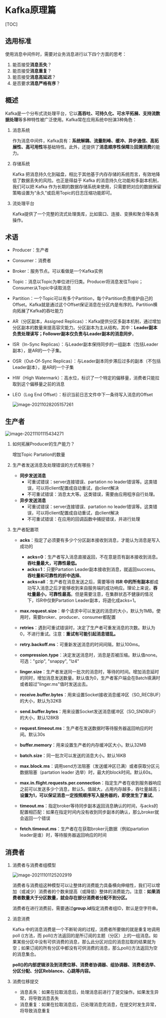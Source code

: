 # Kafka原理篇

[TOC]

## 选用标准

使用消息中间件时，需要对业务消息进行以下四个方面的思考：

1. 能否接受**消息丢失**？
2. 能否接受**消息重复**？
3. 能否接受**消息高延迟**？
4. 是否要求**消息严格有序**？

## 概述

Kafka是一个分布式流处理平台，它以**高吞吐、可持久化、可水平拓展、支持流数据处理**等多种特性被广泛使用。Kafka常在应用系统中扮演3种角色：

1. 消息系统

   作为消息中间件，Kafka具有：**系统解耦、流量削峰、缓冲、异步通信、高拓展性、高可用性**等基础特性。此外，还提供了**消息顺序性保障**及**回溯消费**的能力。

2. 存储系统

   Kafka 把消息持久化到磁盘，相比于其他基于内存存储的系统而言，有效地降低了数据丢失的风险。也正是得益于 Kafka 的消息持久化功能和多副本机制，我们可以把 Kafka 作为长期的数据存储系统来使用，只需要把对应的数据保留策略设置为“永久”或启用Topic的日志压缩功能即可。

3. 流处理平台

   Kafka提供了一个完整的流式处理类库，比如窗口、连接、变换和聚合等各类操作。

## 术语

- Producer：生产者

- Consumer：消费者

- Broker：服务节点。可以看做是一个Kafka实例

- Topic：消息以Topic为单位进行归类。Producer将消息发往Topic；Consumer从Topic中读取消息

- Partition：一个Topic可以有多个Partition，每个Partition负责维护自己的Offset。Kafka就是通过这个Offset保证消息在分区内是有序的。Partition横向拓展了Kafka的吞吐能力

- AR（分区副本，Assigned Replicas）：Kafka提供分区多副本机制，通过增加分区副本的数量来提高容灾能力。分区副本为主从结构，其中：**Leader副本负责处理读写；Follower副本仅负责与Leader副本的消息同步**。

- ISR（In-Sync Replicas）：与Leader副本保持同步的一组副本（包括Leader副本），是AR的一个子集。

- OSR（Out-Of-Sync Replicas）：与Leader副本同步滞后过多的副本（不包括Leader副本），是AR的一个子集

- HW（High Watermark）：高水位，标识了一个特定的偏移量，消费者只能拉取到这个偏移量之前的消息

- LEO（Log End Offset）：标识当前日志文件中下一条待写入消息的Offset

  ![image-20211028205157261](assets/image-20211028205157261.png)

## 生产者

![image-20211101115434271](assets/image-20211101115434271.png)

1. 如何拓展Producer的生产能力？

   增加Topic Partation的数量

2. 生产者发送消息及处理错误的方式有哪些？

   - **同步发送消息**
     - 可重试错误：server连接错误、partation no leader错误等。这类错误，可以将client配置成自动重试，由client解决
     - 不可重试错误：消息太大等。这类错误，需要由应用程序自行处理。
   - **异步发送消息**
     - 可重试错误：server连接错误、partation no leader错误等。这类错误，可以将client配置成自动重试，由client解决
     - 不可重试错误：在应用的回调函数中捕捉错误，并进行处理

3. 生产者配置项

   - **acks**：指定了必须要有多少个分区副本接收到消息，才能认为消息是写入成功的
     - **acks=0**：生产者写入消息直接返回，不在意是否有副本接收到消息。**吞吐量最大，可靠性最低。**
     - **acks=1**：只要Partation Leader副本接收到消息，就返回success。**吞吐量和可靠性的折中选择**。
     - **acks=all**：生产者在消息发送之后，需要等待 **ISR 中的所有副本**都成功写入消息之后才能够收到来自服务端的成功响应。理论上来说，**吞吐量最小，可靠性最高**。但是需要注意，在集群状态不健康的情况下，ISR中仅剩Partation Leader副本，将退化成acks=1。
   - **max.request.size**：单个请求中可以发送的消息的大小，默认为1MB。使用时，需要broker、producer、consumer都配置
   - **retries**：遇到可重试错误时，决定了生产者可重发消息的次数。默认为0，不进行重试。注意：**重试有可能引起消息错乱。**
   - **retry.backoff.ms**：可重新发送消息的时间间隔，默认100ms。
   - **compression.type**：决定发送消息时，消息是否被压缩。默认值none。可选："gzip", "snappy", "lz4"
   - **linger.size**：生产者发送同一批次的消息时，等待的时间。增加消息延时的同时，增加消息发送数量。默认值为0，生产者客户端会在Batch填满时或者超过"linger.ms"值时发送出去。
   - **receive.buffer.bytes**：用来设置Socket接收消息缓冲区（SO_RECBUF）的大小，默认为32KB
   - **send.buffer.bytes**：用来设置Socket发送消息缓冲区（SO_SNDBUF）的大小，默认128KB
   - **request.timeout.ms**：生产者在发送数据时等待服务器返回响应的时间。默认30s

   - **buffer.memory**：用来设置生产者的内存缓冲区大小。默认32MB
   - **batch.size**：同一批次可以发送的消息大小。默认16KB
   - **max.block.ms**：调用send方法阻塞（发送缓冲区已满）或者获取分区元数据阻塞（partation leader 选举）时，最大的block时间。默认60s。
   - **max.in.flight.requests.per.connection**：指定生产者在收到服务器响应之前可以发送多少个消息，默认5。值越大，占用内存越多，吞吐量越高；**设置为1，可以保证消息一定按照顺序写入服务器的，即使发生了重试**。
   - **timeout.ms**：指定broker等待同步副本返回消息确认的时间，与acks的配置相匹配：如果在指定时间内没有收到同步副本的确认，那么broker就会返回一个错误
   - **fetch.timeout.ms**：生产者在在获取broker元数据（例如partation leader是谁）时，等待服务器返回响应的时间

## 消费者

1. 消费者与消费者组模型

   ![image-20211101125202919](assets/image-20211101125202919.png)

   消费者与消费组这种模型可以让整体的消费能力具备横向伸缩性，我们可以增加（或减少）消费者的个数来提高（或降低）整体的消费能力。注意：**如果消费者数量大于分区数量，就会存在部分消费者分配不到分区。**

   消费者在进行消费前，需要通过**group.id**指定消费者组ID，默认是空字符串。

2. 消息消费

   Kafka 中的消息消费是一个不断轮询的过程，消费者所要做的就是重复地调用 poll ()方法，而 poll()方法返回的是所订阅的主题（分区）上的一组消息。如果某些分区中没有可供消费的消息，那么此分区对应的消息拉取的结果就为空；如果订阅的所有分区中都没有可供消费的消息，那么poll()方法返回为空的消息集合。

   **poll()的内部逻辑涉及到消费位移、消费者协调器、组协调器、消费者选举、分区分配、分区Reblance、心跳等内容。**

3. 消费位移提交

   - 消息丢失：如果在拉取消息后，处理消息前进行了提交操作。如果发生异常，将导致消息丢失
   - 消息重复：如果在拉取消息后，已处理消息完消息，在提交时发生异常，将导致消息重复

   



